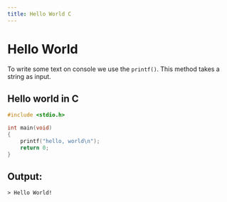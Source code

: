 ```yaml
---
title: Hello World C
---
```


# Hello World

To write some text on console we use the `printf()`. This method takes a string as input.

## Hello world in C

```C
#include <stdio.h>

int main(void)
{
    printf("hello, world\n");
    return 0;
}
```

## Output:
```
> Hello World!
```
